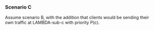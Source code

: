 ### Scenario C

Assume scenario B, with the addition that clients would be sending their own traffic at LAMBDA-sub-c with priority P(c).

